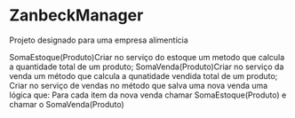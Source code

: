 # ZanbeckManager
Projeto designado para uma empresa alimentícia


SomaEstoque(Produto)Criar no serviço do estoque um metodo que calcula a quantidade total de um produto;
SomaVenda(Produto)Criar no serviço da venda um método que calcula a qunatidade vendida total de um produto;
Criar no serviço de vendas no método que salva uma nova venda uma lógica que: Para cada item da nova venda chamar SomaEstoque(Produto) e chamar o SomaVenda(Produto)